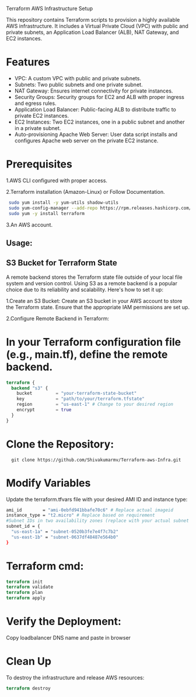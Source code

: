 Terraform AWS Infrastructure Setup

This repository contains Terraform scripts to provision a highly available AWS infrastructure. It includes a Virtual Private Cloud (VPC) with public and private subnets, an Application Load Balancer (ALB), NAT Gateway, and EC2 instances.

# Features

- VPC: A custom VPC with public and private subnets.
- Subnets: Two public subnets and one private subnet.
- NAT Gateway: Ensures internet connectivity for private instances.
- Security Groups: Security groups for EC2 and ALB with proper ingress and egress rules.
- Application Load Balancer: Public-facing ALB to distribute traffic to private EC2 instances.
- EC2 Instances: Two EC2 instances, one in a public subnet and another in a private subnet.
- Auto-provisioning Apache Web Server: User data script installs and configures Apache web server on the private EC2 instance.

# Prerequisites

1.AWS CLI configured with proper access.

2.Terraform installation (Amazon-Linux) or Follow Documentation.
```bash 
 sudo yum install -y yum-utils shadow-utils
 sudo yum-config-manager --add-repo https://rpm.releases.hashicorp.com/AmazonLinux/hashicorp.repo
 sudo yum -y install terraform
```
3.An AWS account.

## Usage:

## S3 Bucket for Terraform State

A remote backend stores the Terraform state file outside of your local file system and version control. Using S3 as a remote backend is a popular choice due to its reliability and scalability. Here's how to set it up:

1.Create an S3 Bucket: Create an S3 bucket in your AWS account to store the Terraform state. Ensure that the appropriate IAM permissions are set up.

2.Configure Remote Backend in Terraform:

# In your Terraform configuration file (e.g., main.tf), define the remote backend.
```terraform
terraform {
  backend "s3" {
    bucket         = "your-terraform-state-bucket"
    key            = "path/to/your/terraform.tfstate"
    region         = "us-east-1" # Change to your desired region
    encrypt        = true
  }
}
```

# Clone the Repository:
``` 
  git clone https://github.com/Shivakumarmv/Terraform-aws-Infra.git

```
# Modify Variables
Update the terraform.tfvars file with your desired AMI ID and instance type:

```bash
ami_id        = "ami-0ebfd941bbafe70c6" # Replace actual imageid
instance_type = "t2.micro" # Replace based on requirement
#Subnet IDs in two availability zones (replace with your actual subnet IDs)
subnet_id = {
  "us-east-1a" = "subnet-0520b3fe7e4f7c7b2" 
  "us-east-1b" = "subnet-0637df48487e564b0"
}
```
# Terraform cmd:
```terraform
terraform init
terraform validate
terraform plan
terraform apply

```
# Verify the Deployment:
 
Copy loadbalancer DNS name and paste in browser

# Clean Up
To destroy the infrastructure and release AWS resources:
```terraform
terraform destroy 

```
